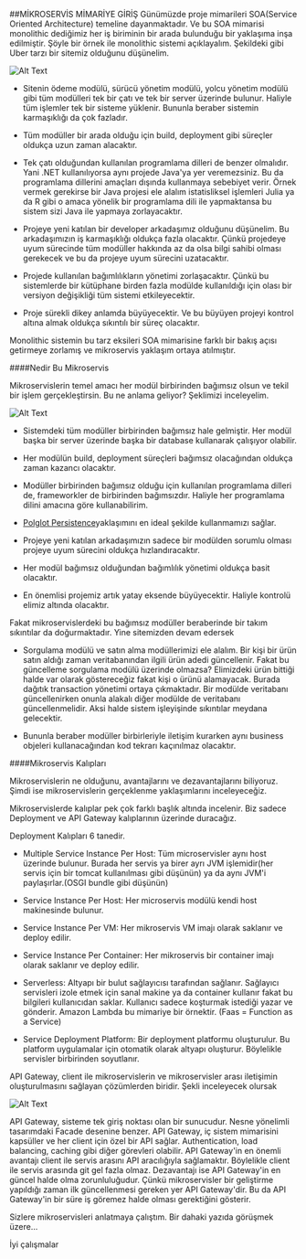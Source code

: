 ##MİKROSERVİS MİMARİYE GİRİŞ
Günümüzde proje mimarileri SOA(Service Oriented Architecture) temeline 
dayanmaktadır. Ve bu SOA mimarisi monolithic dediğimiz her iş biriminin bir 
arada bulunduğu bir yaklaşıma inşa edilmiştir. 
Şöyle bir örnek ile monolithic sistemi açıklayalım. Şekildeki gibi Uber tarzı 
bir sitemiz olduğunu düşünelim. 

![Alt Text](https://cdn.wp.nginx.com/wp-content/uploads/2016/04/Richardson-microservices-part1-1_monolithic-architecture.png "Monolithic Mimari")

+ Sitenin ödeme
modülü, sürücü yönetim modülü, yolcu yönetim modülü gibi tüm modülleri tek bir çatı ve tek
bir server üzerinde bulunur. Haliyle tüm işlemler tek bir sisteme yüklenir. Bununla beraber
sistemin karmaşıklığı da çok fazladır. 

+ Tüm modüller bir arada olduğu için build, deployment gibi süreçler oldukça
uzun zaman alacaktır. 

+ Tek çatı olduğundan kullanılan programlama dilleri de 
 benzer olmalıdır. Yani .NET kullanılıyorsa aynı projede Java'ya yer veremezsiniz.
 Bu da programlama dillerini amaçları dışında kullanmaya sebebiyet verir. Örnek vermek
 gerekirse bir Java projesi ele alalım istatisliksel işlemleri Julia ya da R gibi o amaca
 yönelik bir programlama dili ile yapmaktansa bu sistem sizi Java ile yapmaya zorlayacaktır.

+ Projeye yeni katılan bir developer arkadaşımız olduğunu
düşünelim. Bu arkadaşımızın iş karmaşıklığı oldukça fazla olacaktır. Çünkü
projedeye uyum sürecinde tüm modüller hakkında az da olsa bilgi sahibi olması gerekecek
ve bu da projeye uyum sürecini uzatacaktır. 

+ Projede kullanılan bağımlılıkların yönetimi zorlaşacaktır. Çünkü bu sistemlerde
bir kütüphane birden fazla modülde kullanıldığı için olası bir versiyon değişikliği
tüm sistemi etkileyecektir. 

+ Proje sürekli dikey anlamda büyüyecektir. Ve bu büyüyen projeyi kontrol altına
almak oldukça sıkıntılı bir süreç olacaktır. 


Monolithic sistemin bu tarz eksileri SOA mimarisine farklı bir bakış açısı
getirmeye zorlamış ve mikroservis yaklaşım ortaya atılmıştır.

####Nedir Bu Mikroservis


Mikroservislerin temel amacı her modül birbirinden bağımsız olsun ve tekil bir 
işlem gerçekleştirsin. Bu ne anlama geliyor? Şeklimizi inceleyelim.

![Alt Text](https://cdn.wp.nginx.com/wp-content/uploads/2016/04/Richardson-microservices-part1-2_microservices-architecture.png "Mikroservis Mimari")


+ Sistemdeki tüm modüller birbirinden bağımsız hale gelmiştir. Her modül
 başka bir server üzerinde başka bir database kullanarak çalışıyor olabilir. 

+ Her modülün build, deployment süreçleri bağımsız olacağından oldukça
zaman kazancı olacaktır.

+ Modüller birbirinden bağımsız olduğu için kullanılan programlama dilleri de, 
frameworkler de birbirinden bağımsızdır. Haliyle her programlama dilini amacına
göre kullanabilirim.

+ [Polglot Persistence](https://martinfowler.com/bliki/PolyglotPersistence.html)yaklaşımını en ideal şekilde kullanmamızı sağlar.

+ Projeye yeni katılan arkadaşımızın sadece bir modülden sorumlu olması 
projeye uyum sürecini oldukça hızlandıracaktır.

+ Her modül bağımsız olduğundan bağımlılık yönetimi oldukça basit olacaktır. 

+ En önemlisi projemiz artık yatay eksende büyüyecektir. Haliyle kontrolü elimiz altında
olacaktır. 

Fakat mikroservislerdeki bu bağımsız modüller beraberinde bir takım sıkıntılar da 
doğurmaktadır. Yine sitemizden devam edersek

+ Sorgulama modülü ve satın alma modüllerimizi ele alalım. Bir kişi bir ürün satın
aldığı zaman veritabanından ilgili ürün adedi güncellenir. Fakat bu güncelleme
sorgulama modülü üzerinde olmazsa? Elimizdeki ürün bittiği halde var olarak
göstereceğiz fakat kişi o ürünü alamayacak. Burada dağıtık transaction yönetimi
ortaya çıkmaktadır. Bir modülde veritabanı güncellenirken onunla alakalı diğer
modülde de veritabanı güncellenmelidir. Aksi halde sistem işleyişinde sıkıntılar
meydana gelecektir. 

+ Bununla beraber modüller birbirleriyle iletişim kurarken aynı business objeleri
kullanacağından kod tekrarı kaçınılmaz olacaktır. 

####Mikroservis Kalıpları

Mikroservislerin ne olduğunu, avantajlarını ve dezavantajlarını biliyoruz. Şimdi
ise mikroservislerin gerçeklenme yaklaşımlarını inceleyeceğiz. 

Mikroservislerde kalıplar pek çok farklı başlık altında incelenir. Biz sadece Deployment 
ve API Gateway kalıplarının üzerinde duracağız. 

Deployment Kalıpları 6 tanedir.

+ Multiple Service Instance Per Host: Tüm microservisler aynı host üzerinde
bulunur. Burada her servis ya birer ayrı JVM işlemidir(her servis için bir tomcat
kullanılması gibi düşünün) ya da aynı JVM'i paylaşırlar.(OSGI bundle gibi düşünün)

+ Service Instance Per Host: Her microservis modülü kendi
host makinesinde bulunur.

+ Service Instance Per VM: Her mikroservis VM imajı olarak saklanır ve deploy
edilir.

+ Service Instance Per Container: Her mikroservis bir container imajı olarak
saklanır ve deploy edilir. 

+ Serverless: Altyapı bir bulut sağlayıcısı tarafından sağlanır. Sağlayıcı servisleri
izole etmek için sanal makine ya da container kullanır fakat bu bilgileri kullanıcıdan
saklar. Kullanıcı sadece koşturmak istediği yazar ve gönderir. Amazon Lambda
bu mimariye bir örnektir. (Faas = Function as a Service)

+ Service Deployment Platform: Bir deployment platformu oluşturulur. Bu platform
uygulamalar için otomatik olarak altyapı oluşturur. Böylelikle servisler 
birbirinden soyutlanır.

API Gateway, client ile mikroservislerin ve mikroservisler arası iletişimin 
oluşturulmasını sağlayan çözümlerden biridir. Şekli inceleyecek olursak

![Alt Text](https://cdn.wp.nginx.com/wp-content/uploads/2016/04/Richardson-microservices-part2-3_api-gateway.png "API Gateway")

API Gateway, sisteme tek giriş noktası olan bir sunucudur.
Nesne yönelimli tasarımdaki Facade desenine benzer. API Gateway, 
iç sistem mimarisini kapsüller ve her client için özel bir API sağlar. 
Authentication, load balancing, caching gibi diğer görevleri olabilir.
API Gateway'in  en önemli avantajı client ile servis arasını API aracılığıyla
sağlamaktır. Böylelikle client ile servis arasında git gel fazla olmaz. Dezavantajı ise
API Gateway'in en güncel halde olma zorunluluğudur. Çünkü mikroservisler bir geliştirme
yapıldığı zaman ilk güncellenmesi gereken yer API Gateway'dir. Bu da API Gateway'in 
bir süre iş göremez halde olması gerektiğini gösterir.

Sizlere mikroservisleri anlatmaya çalıştım. Bir dahaki yazıda görüşmek üzere...

İyi çalışmalar



